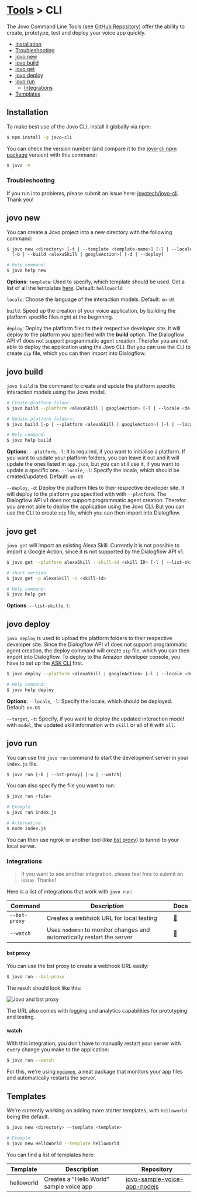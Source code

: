 # [Tools](../) > CLI

The Jovo Command Line Tools (see [GitHub Repository](https://github.com/jovotech/jovo-cli)) offer the ability to create, prototype, test and deploy your voice app quickly.

* [Installation](#installation)
 * [Troubleshooting](#troubleshooting)
* [jovo new](#jovo-new)
* [jovo build](#jovo-build)
* [jovo get](#jovo-get)
* [jovo deploy](#jovo-deploy)
* [jovo run](#jovo-run)
  * [Integrations](#integrations)
* [Templates](#templates)

## Installation

To make best use of the Jovo CLI, install it globally via npm:

```sh
$ npm install -g jovo-cli
```

You can check the version number (and compare it to the [jovo-cli npm package](https://www.npmjs.com/package/jovo-cli) version) with this command:

```sh
$ jovo -V
```

### Troubleshooting

If you run into problems, please submit an issue here: [jovotech/jovo-cli](https://github.com/jovotech/jovo-cli). Thank you! 


## jovo new
You can create a Jovo project into a new directory with the following command:

```sh
$ jovo new <directory> [-t | --template <template-name>] [-l | --locale <en-US | de-DE | etc.>] 
  [-b | --build <alexaSkill | googleAction>] [-d | --deploy]

# Help command:
$ jovo help new
```
**Options**:
`template`: Used to specify, which template should be used. Get a list of all the templates [here](). Default: `helloworld`


`locale`: Choose the language of the interaction models. Default: `en-US`

`build`: Speed up the creation of your voice application, by building the platform specific files right at the beginning.

`deploy`: Deploy the platform files to their respective developer site. It will deploy to the platform you specified with the **build** option. The Dialogflow API v1 does not support programmatic agent creation. Therefor you are not able to deploy the application using the Jovo CLI.  But you can use the CLI to create `zip` file, which you can then import into Dialogflow.

## jovo build
`jovo build` is the command to create and update the platform specific interaction models using the Jovo model.
```sh
# Create platform folder:
$ jovo build --platform <alexaSkill | googleAction> [-l | --locale <de-DE | en-US | etc.>] [-d | --deploy]

# Update platform folders:
$ jovo build [-p | --platform <alexaSkill | googleAction>] [-l | --locale <de-DE | en-US | etc.>] [-d | --deploy]

# Help command:
$ jovo help build
```
**Options**:
`--platform`, `-l`: It is required, if you want to initialise a platform. If you want to update your platform folders, you can leave it out and it will update the ones listed in `app.json`, but you can still use it, if you want to update a specific one.
`--locale`, `-l`: Specify the locale, which should be created/updated. Default: `en-US`

`--deploy`, `-d`: Deploy the platform files to their respective developer site. It will deploy to the platform you specified with with `--platform`. The Dialogflow API v1 does not support programmatic agent creation. Therefor you are not able to deploy the application using the Jovo CLI.  But you can use the CLI to create `zip` file, which you can then import into Dialogflow.

## jovo get
`jovo get` will import an existing Alexa Skill. Currently it is not possible to import a Google Action, since it is not supported by the Dialogflow API v1.
```sh
$ jovo get --platform alexaSkill --skill-id <skill ID> [-l | --list-skills]

# short version
$ jovo get -p alexaSkill -s <skill-id>

# Help command:
$ jovo help get
```
**Options**:
`--list-skills`, `l`: 

## jovo deploy
`jovo deploy` is used to upload the platform folders to their respective developer site. Since the Dialogflow API v1 does not support programmatic agent creation, the deploy command will create `zip` file, which you can then import into Dialogflow. To deploy to the Amazon developer console, you have to set up the [ASK CLI](https://developer.amazon.com/docs/smapi/quick-start-alexa-skills-kit-command-line-interface.html) first.
```sh
$ jovo deploy --platform <alexaSkill | googleAction> [-l | --locale <de-DE | en-US | etc.>] [-t | --target <model | skill | all>]

# Help command:
$ jovo help deploy
```
**Options**:
`--locale`, `-l`: Specify the locale, which should be deployed. Default: `en-US`

`--target`, `-t`: Specify, if you want to deploy the updated interaction model with `model`, the updated skill information with `skill` or all of it with `all`.

## jovo run

You can use the `jovo run` command to start the development server in your `index.js` file.

```sh
$ jovo run [-b | --bst-proxy] [-w | --watch]
```

You can also specify the file you want to run:
```sh
$ jovo run <file>

# Example
$ jovo run index.js

# Alternative
$ node index.js
```

You can then use ngrok or another tool (like [bst proxy](#bst-proxy)) to tunnel to your local server.

### Integrations

> If you want to see another integration, please feel free to submit an issue. Thanks!

Here is a list of integrations that work with `jovo run`:

Command | Description | Docs
------------ | ------------- | -------------
`--bst-proxy` | Creates a webhook URL for local testing | [📝](#bst-proxy)
`--watch` | Uses `nodemon` to monitor changes and automatically restart the server | [📝](#watch)


#### bst proxy

You can use the bst proxy to create a webhook URL easily:

```sh
$ jovo run --bst-proxy
```

The result should look like this:

![Jovo and bst proxy](https://www.jovo.tech/blog/wp-content/uploads/2017/10/terminal-bst-proxy-1.jpg)

The URL also comes with logging and analytics capabilities for prototyping and testing.

#### watch

With this integration, you don't have to manually restart your server with every change you make to the application:

```sh
$ jovo run --watch
```

For this, we're using [`nodemon`](https://github.com/remy/nodemon), a neat package that monitors your app files and automatically restarts the server.

## Templates

We're currently working on adding more starter templates, with `helloworld` being the default. 

```sh
$ jovo new <directory> --template <template>

# Example
$ jovo new HelloWorld --template helloworld
```

You can find a list of templates here:

Template | Description | Repository
------------ | ------------- | -------------
helloworld | Creates a "Hello World" sample voice app | [jovo-sample-voice-app-nodejs](https://github.com/jovotech/jovo-sample-voice-app-nodejs)
